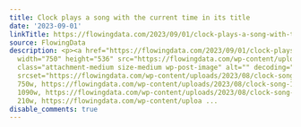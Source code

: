 ```yaml
---
title: Clock plays a song with the current time in its title
date: '2023-09-01'
linkTitle: https://flowingdata.com/2023/09/01/clock-plays-a-song-with-the-current-time-in-its-title/
source: FlowingData
description: <p><a href="https://flowingdata.com/2023/09/01/clock-plays-a-song-with-the-current-time-in-its-title/"><img
  width="750" height="536" src="https://flowingdata.com/wp-content/uploads/2023/08/clock-song-750x536.png"
  class="attachment-medium size-medium wp-post-image" alt="" decoding="async" fetchpriority="high"
  srcset="https://flowingdata.com/wp-content/uploads/2023/08/clock-song-750x536.png
  750w, https://flowingdata.com/wp-content/uploads/2023/08/clock-song-1090x779.png
  1090w, https://flowingdata.com/wp-content/uploads/2023/08/clock-song-210x150.png
  210w, https://flowingdata.com/wp-content/uploa ...
disable_comments: true
---
```

<p><a href="https://flowingdata.com/2023/09/01/clock-plays-a-song-with-the-current-time-in-its-title/"><img width="750" height="536" src="https://flowingdata.com/wp-content/uploads/2023/08/clock-song-750x536.png" class="attachment-medium size-medium wp-post-image" alt="" decoding="async" fetchpriority="high" srcset="https://flowingdata.com/wp-content/uploads/2023/08/clock-song-750x536.png 750w, https://flowingdata.com/wp-content/uploads/2023/08/clock-song-1090x779.png 1090w, https://flowingdata.com/wp-content/uploads/2023/08/clock-song-210x150.png 210w, https://flowingdata.com/wp-content/uploa ...